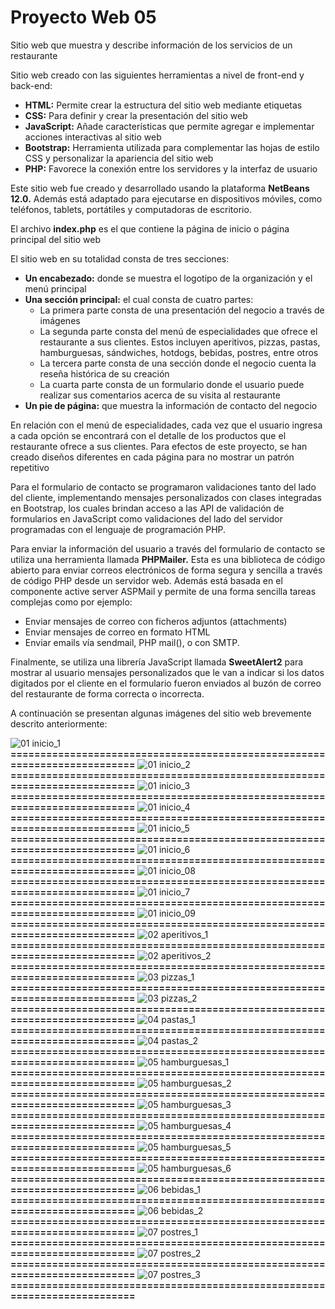 # Proyecto Web 05
Sitio web que muestra y describe información de los servicios de un restaurante

Sitio web creado con las siguientes herramientas a nivel de front-end y back-end:

- **HTML:**	Permite crear la estructura del sitio web mediante etiquetas
- **CSS:**	Para definir y crear la presentación del sitio web
- **JavaScript:**	Añade características que permite agregar e implementar acciones interactivas al sitio web
- **Bootstrap:**	Herramienta utilizada para complementar las hojas de estilo CSS y personalizar la apariencia del sitio web
- **PHP:**	Favorece la conexión entre los servidores y la interfaz de usuario

Este sitio web fue creado y desarrollado usando la plataforma **NetBeans 12.0.** Además está adaptado para ejecutarse en dispositivos móviles, como teléfonos, tablets, portátiles y computadoras de escritorio.

El archivo **index.php** es el que contiene la página de inicio o página principal del sitio web

El sitio web en su totalidad consta de tres secciones: 
- **Un encabezado:** donde se muestra el logotipo de la organización y el menú principal
- **Una sección principal:** el cual consta de cuatro partes:
   - La primera parte consta de una presentación del negocio a través de imágenes
   - La segunda parte consta del menú de especialidades que ofrece el restaurante a sus clientes. Estos incluyen aperitivos, pizzas, pastas, hamburguesas, sándwiches, hotdogs, bebidas, postres, entre otros
   - La tercera parte consta de una sección donde el negocio cuenta la reseña histórica de su creación
   - La cuarta parte consta de un formulario donde el usuario puede realizar sus comentarios acerca de su visita al restaurante
- **Un pie de página:** que muestra la información de contacto del negocio

En relación con el menú de especialidades, cada vez que el usuario ingresa a cada opción se encontrará con el detalle de los productos que el restaurante ofrece a sus clientes. Para efectos de este proyecto, se han creado diseños diferentes en cada página para no mostrar un patrón repetitivo

Para el formulario de contacto se programaron validaciones tanto del lado del cliente, implementando mensajes personalizados con clases integradas en Bootstrap, los cuales brindan acceso a las API de validación de formularios en JavaScript como validaciones del lado del servidor programadas con el lenguaje de programación PHP.

Para enviar la información del usuario a través del formulario de contacto se utiliza una herramienta llamada **PHPMailer.** Esta es una biblioteca de código abierto para enviar correos electrónicos de forma segura y sencilla a través de código PHP desde un servidor web. Además está basada en el componente active server ASPMail y permite de una forma sencilla tareas complejas como por ejemplo:
- Enviar mensajes de correo con ficheros adjuntos (attachments) 
- Enviar mensajes de correo en formato HTML 
- Enviar emails vía sendmail, PHP mail(), o con SMTP.

Finalmente, se utiliza una librería JavaScript llamada **SweetAlert2** para mostrar al usuario mensajes personalizados que le van a indicar si los datos digitados por el cliente en el formulario fueron enviados al buzón de correo del restaurante de forma correcta o incorrecta.

A continuación se presentan algunas imágenes del sitio web brevemente descrito anteriormente:

![01  inicio_1](https://github.com/misproyectosweb/proyecto-web-05/assets/98922137/b5d08eac-155b-4861-a32b-40b25a2d73a9)
**==========================================================================**
![01  inicio_2](https://github.com/misproyectosweb/proyecto-web-05/assets/98922137/72b7bd6b-6c88-4fcf-b90b-4ff3d865c348)
**==========================================================================**
![01  inicio_3](https://github.com/misproyectosweb/proyecto-web-05/assets/98922137/e72cc75d-ff4a-4e67-8c82-2ba0a6ef0a9b)
**==========================================================================**
![01  inicio_4](https://github.com/misproyectosweb/proyecto-web-05/assets/98922137/605f3e2d-50d6-49c2-a1ad-8e65b7e84463)
**==========================================================================**
![01  inicio_5](https://github.com/misproyectosweb/proyecto-web-05/assets/98922137/bd59be9a-8f15-4998-b09d-98e0bfe7eac4)
**==========================================================================**
![01  inicio_6](https://github.com/misproyectosweb/proyecto-web-05/assets/98922137/29c56df9-50fc-4a16-8140-17aa8bbd15f2)
**==========================================================================**
![01  inicio_08](https://github.com/misproyectosweb/proyecto-web-05/assets/98922137/0813ed6c-e44c-42ac-8e0a-3e0f08941019)
**==========================================================================**
![01  inicio_7](https://github.com/misproyectosweb/proyecto-web-05/assets/98922137/0b7ab795-3ee3-4680-b366-7a385b68a576)
**==========================================================================**
![01  inicio_09](https://github.com/misproyectosweb/proyecto-web-05/assets/98922137/60e2fae4-af7c-4628-8d4b-aa2b8f686eb6)
**==========================================================================**
![02  aperitivos_1](https://github.com/misproyectosweb/proyecto-web-05/assets/98922137/3e1050e7-c8f3-4db3-8ad6-766cf34cc26a)
**==========================================================================**
![02  aperitivos_2](https://github.com/misproyectosweb/proyecto-web-05/assets/98922137/125c9942-a2d6-451b-816b-cc78310e584d)
**==========================================================================**
![03  pizzas_1](https://github.com/misproyectosweb/proyecto-web-05/assets/98922137/1dd62774-7e78-42fb-9f07-3db9b88a7b8e)
**==========================================================================**
![03  pizzas_2](https://github.com/misproyectosweb/proyecto-web-05/assets/98922137/ca94b9e3-974d-41c7-8e53-fce073dd5c1d)
**==========================================================================**
![04  pastas_1](https://github.com/misproyectosweb/proyecto-web-05/assets/98922137/b895cdbe-c0a1-408e-9d58-35f8e26add14)
**==========================================================================**
![04  pastas_2](https://github.com/misproyectosweb/proyecto-web-05/assets/98922137/2ee025b9-f5d2-478f-868a-a36b546159cb)
**==========================================================================**
![05  hamburguesas_1](https://github.com/misproyectosweb/proyecto-web-05/assets/98922137/2d049034-a98c-447a-a2a7-8f6ae94c004c)
**==========================================================================**
![05  hamburguesas_2](https://github.com/misproyectosweb/proyecto-web-05/assets/98922137/c9d22df6-2b0b-4e0e-a39e-44ef42e149c5)
**==========================================================================**
![05  hamburguesas_3](https://github.com/misproyectosweb/proyecto-web-05/assets/98922137/6b12711d-30f3-447b-b964-c5f8cf441c72)
**==========================================================================**
![05  hamburguesas_4](https://github.com/misproyectosweb/proyecto-web-05/assets/98922137/75743a30-a263-4226-a648-9d033b808a58)
**==========================================================================**
![05  hamburguesas_5](https://github.com/misproyectosweb/proyecto-web-05/assets/98922137/70655e19-8183-47b4-b1ac-53a46fa36dff)
**==========================================================================**
![05  hamburguesas_6](https://github.com/misproyectosweb/proyecto-web-05/assets/98922137/6adb6d9d-0b6c-42c5-8ef6-8422aa319193)
**==========================================================================**
![06  bebidas_1](https://github.com/misproyectosweb/proyecto-web-05/assets/98922137/48049fe5-f3c8-4322-a4be-66221e4c3695)
**==========================================================================**
![06  bebidas_2](https://github.com/misproyectosweb/proyecto-web-05/assets/98922137/7304541e-5065-4a94-8587-7e88328cb36f)
**==========================================================================**
![07  postres_1](https://github.com/misproyectosweb/proyecto-web-05/assets/98922137/915659d8-7b9d-4119-970e-d5998bc8ed77)
**==========================================================================**
![07  postres_2](https://github.com/misproyectosweb/proyecto-web-05/assets/98922137/06c1c43b-15d5-442c-b075-91d53b1edc20)
**==========================================================================**
![07  postres_3](https://github.com/misproyectosweb/proyecto-web-05/assets/98922137/cd2e8b99-d3f3-4a6f-a473-5b5320476525)
**==========================================================================**

